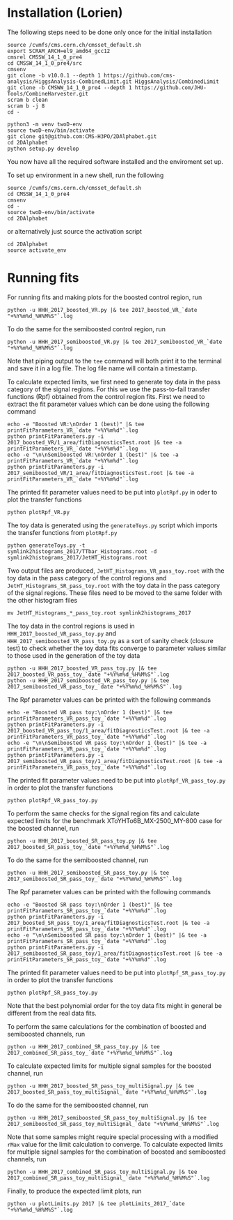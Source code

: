 # Installation (Lorien)

The following steps need to be done only once for the initial installation
```
source /cvmfs/cms.cern.ch/cmsset_default.sh
export SCRAM_ARCH=el9_amd64_gcc12
cmsrel CMSSW_14_1_0_pre4
cd CMSSW_14_1_0_pre4/src
cmsenv
git clone -b v10.0.1 --depth 1 https://github.com/cms-analysis/HiggsAnalysis-CombinedLimit.git HiggsAnalysis/CombinedLimit
git clone -b CMSWW_14_1_0_pre4 --depth 1 https://github.com/JHU-Tools/CombineHarvester.git
scram b clean
scram b -j 8
cd -

python3 -m venv twoD-env
source twoD-env/bin/activate
git clone git@github.com:CMS-H3PO/2DAlphabet.git
cd 2DAlphabet
python setup.py develop
```
You now have all the required software installed and the enviroment set up.

To set up environment in a new shell, run the following
```
source /cvmfs/cms.cern.ch/cmsset_default.sh
cd CMSSW_14_1_0_pre4
cmsenv
cd -
source twoD-env/bin/activate
cd 2DAlphabet
```
or alternatively just source the activation script
```
cd 2DAlphabet
source activate_env
```

# Running fits

For running fits and making plots for the boosted control region, run
```
python -u HHH_2017_boosted_VR.py |& tee 2017_boosted_VR_`date "+%Y%m%d_%H%M%S"`.log
```
To do the same for the semiboosted control region, run
```
python -u HHH_2017_semiboosted_VR.py |& tee 2017_semiboosted_VR_`date "+%Y%m%d_%H%M%S"`.log
```
Note that piping output to the `tee` command will both print it to the terminal and save it in a log file. The log file name will contain a timestamp.

To calculate expected limits, we first need to generate toy data in the pass category of the signal regions. For this we use the pass-to-fail transfer functions (Rpf) obtained from the control region fits. First we need to extract the fit parameter values which can be done using the following command
```
echo -e "Boosted VR:\nOrder 1 (best)" |& tee printFitParameters_VR_`date "+%Y%m%d"`.log
python printFitParameters.py -i 2017_boosted_VR/1_area/fitDiagnosticsTest.root |& tee -a printFitParameters_VR_`date "+%Y%m%d"`.log
echo -e "\n\nSemiboosted VR:\nOrder 1 (best)" |& tee -a printFitParameters_VR_`date "+%Y%m%d"`.log
python printFitParameters.py -i 2017_semiboosted_VR/1_area/fitDiagnosticsTest.root |& tee -a printFitParameters_VR_`date "+%Y%m%d"`.log
```
The printed fit parameter values need to be put into `plotRpf.py` in oder to plot the transfer functions
```
python plotRpf_VR.py
```
The toy data is generated using the `generateToys.py` script which imports the transfer functions from `plotRpf.py`
```
python generateToys.py -t symlink2histograms_2017/TTbar_Histograms.root -d symlink2histograms_2017/JetHT_Histograms.root
```
Two output files are produced, `JetHT_Histograms_VR_pass_toy.root` with the toy data in the pass category of the control regions and `JetHT_Histograms_SR_pass_toy.root` with the toy data in the pass category of the signal regions. These files need to be moved to the same folder with the other histogram files
```
mv JetHT_Histograms_*_pass_toy.root symlink2histograms_2017
```
The toy data in the control regions is used in `HHH_2017_boosted_VR_pass_toy.py` and `HHH_2017_semiboosted_VR_pass_toy.py` as a sort of sanity check (closure test) to check whether the toy data fits converge to parameter values similar to those used in the generation of the toy data
```
python -u HHH_2017_boosted_VR_pass_toy.py |& tee 2017_boosted_VR_pass_toy_`date "+%Y%m%d_%H%M%S"`.log
python -u HHH_2017_semiboosted_VR_pass_toy.py |& tee 2017_semiboosted_VR_pass_toy_`date "+%Y%m%d_%H%M%S"`.log
```
The Rpf parameter values can be printed with the following commands
```
echo -e "Boosted VR pass toy:\nOrder 1 (best)" |& tee printFitParameters_VR_pass_toy_`date "+%Y%m%d"`.log
python printFitParameters.py -i 2017_boosted_VR_pass_toy/1_area/fitDiagnosticsTest.root |& tee -a printFitParameters_VR_pass_toy_`date "+%Y%m%d"`.log
echo -e "\n\nSemiboosted VR pass toy:\nOrder 1 (best)" |& tee -a printFitParameters_VR_pass_toy_`date "+%Y%m%d"`.log
python printFitParameters.py -i 2017_semiboosted_VR_pass_toy/1_area/fitDiagnosticsTest.root |& tee -a printFitParameters_VR_pass_toy_`date "+%Y%m%d"`.log
```
The printed fit parameter values need to be put into `plotRpf_VR_pass_toy.py` in order to plot the transfer functions
```
python plotRpf_VR_pass_toy.py
```

To perform the same checks for the signal region fits and calculate expected limits for the benchmark XToYHTo6B_MX-2500_MY-800 case for the boosted channel, run
```
python -u HHH_2017_boosted_SR_pass_toy.py |& tee 2017_boosted_SR_pass_toy_`date "+%Y%m%d_%H%M%S"`.log
```
To do the same for the semiboosted channel, run
```
python -u HHH_2017_semiboosted_SR_pass_toy.py |& tee 2017_semiboosted_SR_pass_toy_`date "+%Y%m%d_%H%M%S"`.log
```
The Rpf parameter values can be printed with the following commands
```
echo -e "Boosted SR pass toy:\nOrder 1 (best)" |& tee printFitParameters_SR_pass_toy_`date "+%Y%m%d"`.log
python printFitParameters.py -i 2017_boosted_SR_pass_toy/1_area/fitDiagnosticsTest.root |& tee -a printFitParameters_SR_pass_toy_`date "+%Y%m%d"`.log
echo -e "\n\nSemiboosted SR pass toy:\nOrder 1 (best)" |& tee -a printFitParameters_SR_pass_toy_`date "+%Y%m%d"`.log
python printFitParameters.py -i 2017_semiboosted_SR_pass_toy/1_area/fitDiagnosticsTest.root |& tee -a printFitParameters_SR_pass_toy_`date "+%Y%m%d"`.log
```
The printed fit parameter values need to be put into `plotRpf_SR_pass_toy.py` in order to plot the transfer functions
```
python plotRpf_SR_pass_toy.py
```
Note that the best polynomial order for the toy data fits might in general be different from the real data fits.

To perform the same calculations for the combination of boosted and semiboosted channels, run
```
python -u HHH_2017_combined_SR_pass_toy.py |& tee 2017_combined_SR_pass_toy_`date "+%Y%m%d_%H%M%S"`.log
```
To calculate expected limits for multiple signal samples for the boosted channel, run
```
python -u HHH_2017_boosted_SR_pass_toy_multiSignal.py |& tee 2017_boosted_SR_pass_toy_multiSignal_`date "+%Y%m%d_%H%M%S"`.log
```
To do the same for the semiboosted channel, run
```
python -u HHH_2017_semiboosted_SR_pass_toy_multiSignal.py |& tee 2017_semiboosted_SR_pass_toy_multiSignal_`date "+%Y%m%d_%H%M%S"`.log
```
Note that some samples might require special processing with a modified `rMax` value for the limit calculation to converge. To calculate expected limits for multiple signal samples for the combination of boosted and semiboosted channels, run
```
python -u HHH_2017_combined_SR_pass_toy_multiSignal.py |& tee 2017_combined_SR_pass_toy_multiSignal_`date "+%Y%m%d_%H%M%S"`.log
```
Finally, to produce the expected limit plots, run
```
python -u plotLimits.py 2017 |& tee plotLimits_2017_`date "+%Y%m%d_%H%M%S"`.log
```
